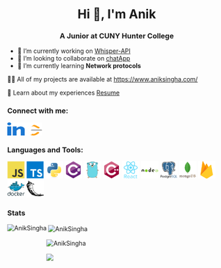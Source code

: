 
<h1 align="center">Hi 👋, I'm Anik</h1>
<h3 align="center">A Junior at CUNY Hunter College</h3>
<ul>
  <li>🔭 I’m currently working on <a href="https://github.com/AnikSingha/Whisper-API">Whisper-API</a></li>
  <li>👯 I’m looking to collaborate on <a href="https://github.com/AnikSingha/chatApp">chatApp</a></li>
  <li>🌱 I’m currently learning <strong>Network protocols</strong></li>
</ul>

<p>👨‍💻 All of my projects are available at <a href="https://www.aniksingha.com/">https://www.aniksingha.com/</a></p>
<p>📄 Learn about my experiences <a href="https://www.aniksingha.com/Anik-Singha-Resume.pdf">Resume</a></p>



<h3 align="left">Connect with me:</h3>
<p align="left">
<a href="https://linkedin.com/in/anik-singha" target="blank"><img align="center" src="https://raw.githubusercontent.com/teamedwardforever/Readme-Generator/71f25dd8b98329b168142a6b782a107b75eab178/svg/Social/linked-in-alt.svg" alt="anik-singha" height="30" width="40" /></a><a href="https://www.leetcode.com/AnikSingha" target="blank"><img align="center" src="https://raw.githubusercontent.com/teamedwardforever/Readme-Generator/71f25dd8b98329b168142a6b782a107b75eab178/svg/Social/leet-code.svg" alt="AnikSingha" height="30" width="40" /></a></p>

<h3 align="left">Languages and Tools:</h3>
<p align="left">
<img src="https://raw.githubusercontent.com/teamedwardforever/Readme-Generator/71f25dd8b98329b168142a6b782a107b75eab178/svg/Skills/Languages/javascript-original.svg" alt="Javascript" width="40" height="40"/>
<img src="https://raw.githubusercontent.com/teamedwardforever/Readme-Generator/71f25dd8b98329b168142a6b782a107b75eab178/svg/Skills/Languages/typescript-original.svg" alt="Typescript" width="40" height="40"/>
<img src="https://raw.githubusercontent.com/teamedwardforever/Readme-Generator/71f25dd8b98329b168142a6b782a107b75eab178/svg/Skills/Languages/python-original.svg" alt="Python" width="40" height="40"/>
<img src="https://raw.githubusercontent.com/teamedwardforever/Readme-Generator/71f25dd8b98329b168142a6b782a107b75eab178/svg/Skills/Languages/csharp-original.svg" alt="Csharp" width="40" height="40"/>
<img src="https://raw.githubusercontent.com/teamedwardforever/Readme-Generator/71f25dd8b98329b168142a6b782a107b75eab178/svg/Skills/Languages/go-original.svg" alt="Go" width="40" height="40"/>
<img src="https://raw.githubusercontent.com/teamedwardforever/Readme-Generator/71f25dd8b98329b168142a6b782a107b75eab178/svg/Skills/Languages/cplusplus-original.svg" alt="CPP" width="40" height="40"/>
<img src="https://raw.githubusercontent.com/teamedwardforever/Readme-Generator/71f25dd8b98329b168142a6b782a107b75eab178/svg/Skills/Frontend/react-original-wordmark.svg" alt="React" width="40" height="40"/>
<img src="https://raw.githubusercontent.com/teamedwardforever/Readme-Generator/71f25dd8b98329b168142a6b782a107b75eab178/svg/Skills/Backend/nodejs-original-wordmark.svg" alt="NodeJs" width="40" height="40"/>
<img src="https://raw.githubusercontent.com/teamedwardforever/Readme-Generator/71f25dd8b98329b168142a6b782a107b75eab178/svg/Skills/Database/postgresql-original-wordmark.svg" alt="Postgresql" width="40" height="40"/>
<img src="https://raw.githubusercontent.com/teamedwardforever/Readme-Generator/71f25dd8b98329b168142a6b782a107b75eab178/svg/Skills/Database/mongodb-original-wordmark.svg" alt="Mongodb" width="40" height="40"/>
<img src="https://raw.githubusercontent.com/teamedwardforever/Readme-Generator/71f25dd8b98329b168142a6b782a107b75eab178/svg/Skills/BackendService/firebase-icon.svg" alt="Firebase" width="40" height="40"/>
<img src="https://raw.githubusercontent.com/teamedwardforever/Readme-Generator/71f25dd8b98329b168142a6b782a107b75eab178/svg/Skills/Devops/docker-original-wordmark.svg" alt="Docker" width="40" height="40"/>
<img src="https://raw.githubusercontent.com/teamedwardforever/Readme-Generator/71f25dd8b98329b168142a6b782a107b75eab178/svg/Skills/Framework/pocoo_flask-icon.svg" alt="Flask" width="40" height="40"/>
</p>

<h3 align="left">Stats</h3>
<img align="left" height="180em" src="https://github-readme-stats.vercel.app/api/top-langs/?username=AnikSingha&layout=compact&theme=react" alt=AnikSingha />

<p>&nbsp;<img align="center" height="180em" src="https://github-readme-stats.vercel.app/api?username=AnikSingha&show_icons=true&locale=en&theme=react" alt="AnikSingha" /></p>
<p><img align="center" height="180em" src="https://github-readme-streak-stats.herokuapp.com/?user=AnikSingha&theme=react" alt="AnikSingha" /></p>
<p> <img align="center" src="http://github-profile-summary-cards.vercel.app/api/cards/most-commit-language?username=aniksingha&theme=react" height="180em" /> </p>
